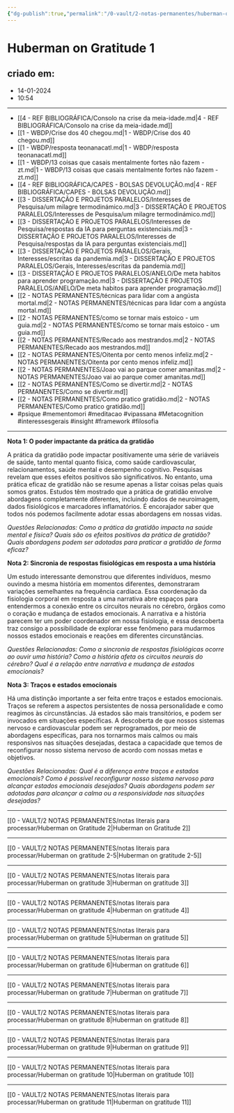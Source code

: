 ```yaml
---
{"dg-publish":true,"permalink":"/0-vault/2-notas-permanentes/huberman-on-gratitude/","tags":["permanente","psique","mementomori","meditacao","vipassana","Metacognition","interessesgerais","insight","framework","filosofia"],"dgHomeLink":true,"dgShowLocalGraph":true,"dgShowFileTree":true,"dgEnableSearch":true,"noteIcon":""}
---
```


# Huberman on Gratitude 1

## criado em: 
- 14-01-2024
- 10:54

---

- [[4 - REF BIBLIOGRÁFICA/Consolo na crise da meia-idade.md\|4 - REF BIBLIOGRÁFICA/Consolo na crise da meia-idade.md]]
- [[1 - WBDP/Crise dos 40 chegou.md\|1 - WBDP/Crise dos 40 chegou.md]]
- [[1 - WBDP/resposta teonanacatl.md\|1 - WBDP/resposta teonanacatl.md]]
- [[1 - WBDP/13 coisas que casais mentalmente fortes não fazem - zt.md\|1 - WBDP/13 coisas que casais mentalmente fortes não fazem - zt.md]]
- [[4 - REF BIBLIOGRÁFICA/CAPES - BOLSAS DEVOLUÇÃO.md\|4 - REF BIBLIOGRÁFICA/CAPES - BOLSAS DEVOLUÇÃO.md]]
- [[3 - DISSERTAÇÃO E PROJETOS PARALELOS/Interesses de Pesquisa/um milagre termodinámico.md\|3 - DISSERTAÇÃO E PROJETOS PARALELOS/Interesses de Pesquisa/um milagre termodinámico.md]]
- [[3 - DISSERTAÇÃO E PROJETOS PARALELOS/Interesses de Pesquisa/respostas da IA para perguntas existenciais.md\|3 - DISSERTAÇÃO E PROJETOS PARALELOS/Interesses de Pesquisa/respostas da IA para perguntas existenciais.md]]
- [[3 - DISSERTAÇÃO E PROJETOS PARALELOS/Gerais, Interesses/escritas da pandemia.md\|3 - DISSERTAÇÃO E PROJETOS PARALELOS/Gerais, Interesses/escritas da pandemia.md]]
- [[3 - DISSERTAÇÃO E PROJETOS PARALELOS/ANELO/De meta habitos para aprender programação.md\|3 - DISSERTAÇÃO E PROJETOS PARALELOS/ANELO/De meta habitos para aprender programação.md]]
- [[2 - NOTAS PERMANENTES/técnicas para lidar com a angústa mortal.md\|2 - NOTAS PERMANENTES/técnicas para lidar com a angústa mortal.md]]
- [[2 - NOTAS PERMANENTES/como se tornar mais estoico - um guia.md\|2 - NOTAS PERMANENTES/como se tornar mais estoico - um guia.md]]
- [[2 - NOTAS PERMANENTES/Recado aos mestrandos.md\|2 - NOTAS PERMANENTES/Recado aos mestrandos.md]]
- [[2 - NOTAS PERMANENTES/Oitenta por cento menos infeliz.md\|2 - NOTAS PERMANENTES/Oitenta por cento menos infeliz.md]]
- [[2 - NOTAS PERMANENTES/Joao vai ao parque comer amanitas.md\|2 - NOTAS PERMANENTES/Joao vai ao parque comer amanitas.md]]
- [[2 - NOTAS PERMANENTES/Como se divertir.md\|2 - NOTAS PERMANENTES/Como se divertir.md]]
- [[2 - NOTAS PERMANENTES/Como pratico gratidão.md\|2 - NOTAS PERMANENTES/Como pratico gratidão.md]]
- #psique #mementomori #meditacao #vipassana #Metacognition #interessesgerais #insight #framework #filosofia
---

**Nota 1: O poder impactante da prática da gratidão**

A prática da gratidão pode impactar positivamente uma série de variáveis de saúde, tanto mental quanto física, como saúde cardiovascular, relacionamentos, saúde mental e desempenho cognitivo. Pesquisas revelam que esses efeitos positivos são significativos. No entanto, uma prática eficaz de gratidão não se resume apenas a listar coisas pelas quais somos gratos. Estudos têm mostrado que a prática de gratidão envolve abordagens completamente diferentes, incluindo dados de neuroimagem, dados fisiológicos e marcadores inflamatórios. É encorajador saber que todos nós podemos facilmente adotar essas abordagens em nossas vidas.

*Questões Relacionadas: Como a prática da gratidão impacta na saúde mental e física? Quais são os efeitos positivos da prática de gratidão? Quais abordagens podem ser adotadas para praticar a gratidão de forma eficaz?*

**Nota 2: Sincronia de respostas fisiológicas em resposta a uma história**

Um estudo interessante demonstrou que diferentes indivíduos, mesmo ouvindo a mesma história em momentos diferentes, demonstraram variações semelhantes na frequência cardíaca. Essa coordenação da fisiologia corporal em resposta a uma narrativa abre espaços para entendermos a conexão entre os circuitos neurais no cérebro, órgãos como o coração e mudança de estados emocionais. A narrativa e a história parecem ter um poder coordenador em nossa fisiologia, e essa descoberta traz consigo a possibilidade de explorar esse fenômeno para mudarmos nossos estados emocionais e reações em diferentes circunstâncias.

*Questões Relacionadas: Como a sincronia de respostas fisiológicas ocorre ao ouvir uma história? Como a história afeta os circuitos neurais do cérebro? Qual é a relação entre narrativa e mudança de estados emocionais?*

**Nota 3: Traços e estados emocionais**

Há uma distinção importante a ser feita entre traços e estados emocionais. Traços se referem a aspectos persistentes de nossa personalidade e como reagimos às circunstâncias. Já estados são mais transitórios, e podem ser invocados em situações específicas. A descoberta de que nossos sistemas nervoso e cardiovascular podem ser reprogramados, por meio de abordagens específicas, para nos tornarmos mais calmos ou mais responsivos nas situações desejadas, destaca a capacidade que temos de reconfigurar nosso sistema nervoso de acordo com nossas metas e objetivos.

*Questões Relacionadas: Qual é a diferença entre traços e estados emocionais? Como é possível reconfigurar nosso sistema nervoso para alcançar estados emocionais desejados? Quais abordagens podem ser adotadas para alcançar a calma ou a responsividade nas situações desejadas?*

---
[[0 - VAULT/2 NOTAS PERMANENTES/notas literais para processar/Huberman on Gratitude 2\|Huberman on Gratitude 2]]

---

[[0 - VAULT/2 NOTAS PERMANENTES/notas literais para processar/Huberman on gratitude 2-5\|Huberman on gratitude 2-5]]

---
[[0 - VAULT/2 NOTAS PERMANENTES/notas literais para processar/Huberman on gratitude 3\|Huberman on gratitude 3]]

---

[[0 - VAULT/2 NOTAS PERMANENTES/notas literais para processar/Huberman on gratitude 4\|Huberman on gratitude 4]]

---

[[0 - VAULT/2 NOTAS PERMANENTES/notas literais para processar/Huberman on gratitude 5\|Huberman on gratitude 5]]

---

[[0 - VAULT/2 NOTAS PERMANENTES/notas literais para processar/Huberman on gratitude 6\|Huberman on gratitude 6]]

---

[[0 - VAULT/2 NOTAS PERMANENTES/notas literais para processar/Huberman on gratitude 7\|Huberman on gratitude 7]]

---

[[0 - VAULT/2 NOTAS PERMANENTES/notas literais para processar/Huberman on gratitude 8\|Huberman on gratitude 8]]


---

[[0 - VAULT/2 NOTAS PERMANENTES/notas literais para processar/Huberman on gratitude 9\|Huberman on gratitude 9]]

---

[[0 - VAULT/2 NOTAS PERMANENTES/notas literais para processar/Huberman on gratitude 10\|Huberman on gratitude 10]]

---

[[0 - VAULT/2 NOTAS PERMANENTES/notas literais para processar/Huberman on gratitude 11\|Huberman on gratitude 11]]